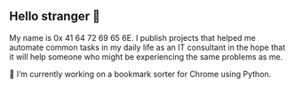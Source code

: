## Hello stranger 🥷

My name is 0x 41 64 72 69 65 6E.
I publish projects that helped me automate common tasks in my daily life as an IT consultant in the hope that it will help someone who might be experiencing the same problems as me.

🔭 I’m currently working on a bookmark sorter for Chrome using Python.

<!--
**0x41647269656E/0x41647269656E** is a ✨ _special_ ✨ repository because its `README.md` (this file) appears on your GitHub profile.

Here are some ideas to get you started:

- 🔭 I’m currently working on ...
- 🌱 I’m currently learning ...
- 👯 I’m looking to collaborate on ...
- 🤔 I’m looking for help with ...
- 💬 Ask me about ...
- 📫 How to reach me: ...
- ⚡ Fun fact: ...
-->
